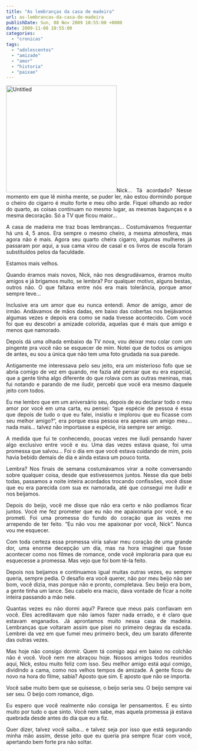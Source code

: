 ```yaml
---
title: "As lembranças da casa de madeira"
url: as-lembrancas-da-casa-de-madeira
publishDate: Sun, 08 Nov 2009 10:55:00 +0000
date: 2009-11-08 10:55:00
categories: 
  - "cronicas"
tags: 
  - "adolescentes"
  - "amizade"
  - "amor"
  - "historia"
  - "paixao"
---
```

<p style="text-align: justify;"><a href="http://www.gabi.blog.br/wp-content/uploads/2009/11/Untitled.png"><img class="size-medium wp-image-1247 alignleft" alt="Untitled" src="http://www.gabi.blog.br/wp-content/uploads/2009/11/Untitled-300x290.png" width="300" height="290" /></a>Nick... Tá acordado? Nesse momento em que lê minha mente, se puder ler, não estou dormindo porque o cheiro do cigarro é muito forte e meu olho arde. Fiquei olhando ao redor do quarto, as coisas continuam no mesmo lugar, as mesmas bagunças e a mesma decoração. Só a TV que ficou maior...</p>
<p style="text-align: justify;">A casa de madeira me traz boas lembranças... Costumávamos frequentar há uns 4, 5 anos. Era sempre o mesmo cheiro, a mesma atmosfera, mas agora não é mais. Agora seu quarto cheira cigarro, algumas mulheres já passaram por aqui, a sua cama virou de casal e os livros de escola foram substituídos pelos da faculdade.</p>
<p style="text-align: justify;">Estamos mais velhos.</p>
<p style="text-align: justify;">Quando éramos mais novos, Nick, não nos desgrudávamos, éramos muito amigos e já brigamos muito, se lembra? Por qualquer motivo, alguns bestas, outros não. O que faltava entre nós era mais tolerância, porque amor sempre teve...</p>
<p style="text-align: justify;">Inclusive era um amor que eu nunca entendi. Amor de amigo, amor de irmão. Andávamos de mãos dadas, em baixo das cobertas nos beijávamos algumas vezes e depois era como se nada tivesse acontecido. Com você foi que eu descobri a amizade colorida, aquelas que é mais que amigo e menos que namorado.</p>
<p style="text-align: justify;">Depois dá uma olhada embaixo da TV nova, vou deixar meu colar com um pingente pra você não se esquecer de mim. Notei que de todos os amigos de antes, eu sou a única que não tem uma foto grudada na sua parede.</p>
<p style="text-align: justify;">Antigamente me interessava pelo seu jeito, era um misterioso fofo que se abria comigo de vez em quando, me fazia até pensar que eu era especial, que a gente tinha algo diferente do que rolava com as outras meninas, mas fui notando e parando de me iludir, percebi que você era mesmo daquele jeito com todos.</p>
<p style="text-align: justify;">Eu me lembro que em um aniversário seu, depois de eu declarar todo o meu amor por você em uma carta, eu pensei: “que espécie de pessoa é essa que depois de tudo o que eu falei, insistiu e implorou que eu ficasse com seu melhor amigo?”, era porque essa pessoa era apenas um amigo meu... nada mais... talvez não importasse a espécie, iria sempre ser amigo.</p>
<p style="text-align: justify;">A medida que fui te conhecendo, poucas vezes me iludi pensando haver algo exclusivo entre você e eu. Uma das vezes estava quase, foi uma promessa que salvou... Foi o dia em que você estava cuidando de mim, pois havia bebido demais de dia e ainda estava um pouco tonta.</p>
<p style="text-align: justify;">Lembra? Nos finais de semana costumávamos virar a noite conversando sobre qualquer coisa, desde que estivessemos juntos. Nesse dia que bebi todas, passamos a noite inteira acordados trocando confissões, você disse que eu era parecida com sua ex namorada, até que consegui me iludir e nos beijamos.</p>
<p style="text-align: justify;">Depois do beijo, você me disse que não era certo e não podíamos ficar juntos. Você me fez prometer que eu não me apaixonaria por você, e eu prometi. Foi uma promessa do fundo do coração que às vezes me arrependo de ter feito. “Eu não vou me apaixonar por você, Nick”. Nunca vou me esquecer.</p>
<p style="text-align: justify;">Com toda certeza essa promessa viria salvar meu coração de uma grande dor, uma enorme decepção um dia, mas na hora imaginei que fosse acontecer como nos filmes de romance, onde você imploraria para que eu esquecesse a promessa. Mas vejo que foi bom tê-la feito.</p>
<p style="text-align: justify;">Depois nos beijamos e continuamos igual muitas outras vezes, eu sempre queria, sempre pedia. O desafio era você querer, não por meu beijo não ser bom, você dizia, mas porque não e pronto, completava. Seu beijo era bom, a gente tinha um lance. Seu cabelo era macio, dava vontade de ficar a noite inteira passando a mão nele.</p>
<p style="text-align: justify;">Quantas vezes eu não dormi aqui? Parece que meus pais confiavam em você. Eles acreditavam que não íamos fazer nada errado, e é claro que estavam enganados. Já aprontamos muito nessa casa de madeira. Lembranças que voltaram assim que pisei no primeiro degrau da escada. Lembrei da vez em que fumei meu primeiro beck, deu um barato diferente das outras vezes.</p>
<p style="text-align: justify;">Mas hoje não consigo dormir. Quem tá comigo aqui em baixo no colchão não é você. Você nem me abraçou hoje. Nossos amigos todos reunidos aqui, Nick, estou muito feliz com isso. Seu melhor amigo está aqui comigo, dividindo a cama, como nos velhos tempos de amizade. A gente ficou de novo na hora do filme, sabia? Aposto que sim. E aposto que não se importa.</p>
<p style="text-align: justify;">Você sabe muito bem que se quisesse, o beijo seria seu. O beijo sempre vai ser seu. O beijo com romance, digo.</p>
<p style="text-align: justify;">Eu espero que você realmente não consiga ler pensamentos. E eu sinto muito por tudo o que sinto. Você nem sabe, mas aquela promessa já estava quebrada desde antes do dia que eu a fiz.</p>
<p style="text-align: justify;">Quer dizer, talvez você saiba... e talvez seja por isso que está segurando minha mão assim, desse jeito que eu queria pra sempre ficar com você, apertando bem forte pra não soltar.</p>
